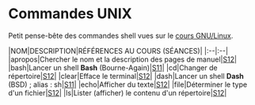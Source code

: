 # Commandes UNIX

Petit pense-bête des commandes shell vues sur le [cours GNU/Linux](https://www.youtube.com/playlist?list=PLrSOXFDHBtfHKxuz6NySItyf4iSEcTw97).<br>

|NOM|DESCRIPTION|RÉFÉRENCES AU COURS (SÉANCES)|
|:--|:--|
|apropos|Chercher le nom et la description des pages de manuel|[S12](https://www.youtube.com/watch?v=9xpItgaWVso)|
|bash|Lancer un shell **Bash** (Bourne-Again)|[S11](https://www.youtube.com/watch?v=DQeBbPsGoHY)|
|cd|Changer de répertoire|[S12](https://www.youtube.com/watch?v=9xpItgaWVso)|
|clear|Efface le terminal|[S12](https://www.youtube.com/watch?v=9xpItgaWVso)|
|dash|Lancer un shell **Dash** (BSD) ; alias : sh|[S11](https://www.youtube.com/watch?v=DQeBbPsGoHY)|
|echo|Afficher du texte|[S12](https://www.youtube.com/watch?v=9xpItgaWVso)|
|file|Déterminer le type d'un fichier|[S12](https://www.youtube.com/watch?v=9xpItgaWVso)|
|ls|Lister (afficher) le contenu d'un répertoire|[S12](https://www.youtube.com/watch?v=9xpItgaWVso)|
